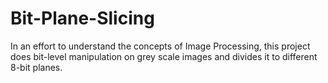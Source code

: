 # Bit-Plane-Slicing
In an effort to understand the concepts of Image Processing, this project does bit-level manipulation on grey scale images and divides it to different 8-bit planes.
